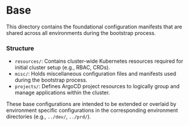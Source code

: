 # Base

This directory contains the foundational configuration manifests that are shared across all environments during the bootstrap process.

### Structure

- `resources/`: Contains cluster-wide Kubernetes resources required for initial cluster setup (e.g., RBAC, CRDs).
- `misc/`: Holds miscellaneous configuration files and manifests used during the bootstrap process.
- `projects/`: Defines ArgoCD project resources to logically group and manage applications within the cluster.

These base configurations are intended to be extended or overlaid by environment specific configurations in the corresponding environment directories (e.g., `../dev/`, `../prd/`).
